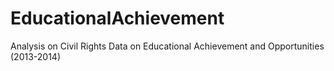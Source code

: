 # EducationalAchievement
Analysis on Civil Rights Data on Educational Achievement and Opportunities (2013-2014)
